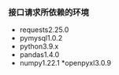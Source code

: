 ### 接口请求所依赖的环境
* requests2.25.0
* pymysql1.0.2
* python3.9.x
* pandas1.4.0
* numpy1.22.1
*openpyxl3.0.9